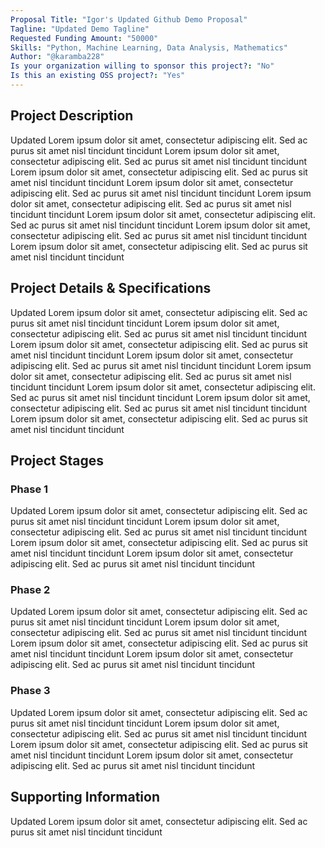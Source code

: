 ```yaml
---
Proposal Title: "Igor's Updated Github Demo Proposal"
Tagline: "Updated Demo Tagline"
Requested Funding Amount: "50000"
Skills: "Python, Machine Learning, Data Analysis, Mathematics"
Author: "@karamba228"
Is your organization willing to sponsor this project?: "No"
Is this an existing OSS project?: "Yes"
---
```

<!-- Proposal metadata 
    - Title of the proposal (cannot be empty, must be less than 20 words, unique, and meet Moderation Standards)
    - Short tagline for the proposal (must be less than 160 characters and meet Moderation Standards) 
    - Amount of funding requested (only required if you are looking for sponsor) 
    - List of skills required for the project (only required if you are looking for team members) 
    - Author of the proposal (must be a valid GitHub username, and should have a account on REPOS website) 
    - Whether the organization is willing to sponsor the project (Yes or No) 
    - Whether this is an existing OSS project (Yes or No) 
-->

## Project Description
Updated Lorem ipsum dolor sit amet, consectetur adipiscing elit. Sed ac purus sit amet nisl tincidunt tincidunt Lorem ipsum dolor sit amet, consectetur adipiscing elit. Sed ac purus sit amet nisl tincidunt tincidunt Lorem ipsum dolor sit amet, consectetur adipiscing elit. Sed ac purus sit amet nisl tincidunt tincidunt Lorem ipsum dolor sit amet, consectetur adipiscing elit. Sed ac purus sit amet nisl tincidunt tincidunt Lorem ipsum dolor sit amet, consectetur adipiscing elit. Sed ac purus sit amet nisl tincidunt tincidunt Lorem ipsum dolor sit amet, consectetur adipiscing elit. Sed ac purus sit amet nisl tincidunt tincidunt Lorem ipsum dolor sit amet, consectetur adipiscing elit. Sed ac purus sit amet nisl tincidunt tincidunt Lorem ipsum dolor sit amet, consectetur adipiscing elit. Sed ac purus sit amet nisl tincidunt tincidunt


## Project Details & Specifications
<!-- Provide detailed specifications of the project -->
<!-- 
    1. Project details and specifications cannot be empty.
    2. It must meet the Moderation Standards.
    3. It must be of minimum 50 words.
-->
Updated Lorem ipsum dolor sit amet, consectetur adipiscing elit. Sed ac purus sit amet nisl tincidunt tincidunt Lorem ipsum dolor sit amet, consectetur adipiscing elit. Sed ac purus sit amet nisl tincidunt tincidunt Lorem ipsum dolor sit amet, consectetur adipiscing elit. Sed ac purus sit amet nisl tincidunt tincidunt Lorem ipsum dolor sit amet, consectetur adipiscing elit. Sed ac purus sit amet nisl tincidunt tincidunt Lorem ipsum dolor sit amet, consectetur adipiscing elit. Sed ac purus sit amet nisl tincidunt tincidunt Lorem ipsum dolor sit amet, consectetur adipiscing elit. Sed ac purus sit amet nisl tincidunt tincidunt Lorem ipsum dolor sit amet, consectetur adipiscing elit. Sed ac purus sit amet nisl tincidunt tincidunt Lorem ipsum dolor sit amet, consectetur adipiscing elit. Sed ac purus sit amet nisl tincidunt tincidunt


## Project Stages
<!-- Describe the project stages, including phases such as Phase 1, Phase 2, etc. -->
<!-- 
    1. Project stages cannot be empty. Phase 1 and Phase 2 are required.
    2. It must meet the Moderation Standards.
    3. Each phase must be of minimum 20 words.
    4. You can add more phases if needed.
-->
### Phase 1

Updated Lorem ipsum dolor sit amet, consectetur adipiscing elit. Sed ac purus sit amet nisl tincidunt tincidunt Lorem ipsum dolor sit amet, consectetur adipiscing elit. Sed ac purus sit amet nisl tincidunt tincidunt Lorem ipsum dolor sit amet, consectetur adipiscing elit. Sed ac purus sit amet nisl tincidunt tincidunt Lorem ipsum dolor sit amet, consectetur adipiscing elit. Sed ac purus sit amet nisl tincidunt tincidunt


### Phase 2

Updated Lorem ipsum dolor sit amet, consectetur adipiscing elit. Sed ac purus sit amet nisl tincidunt tincidunt Lorem ipsum dolor sit amet, consectetur adipiscing elit. Sed ac purus sit amet nisl tincidunt tincidunt Lorem ipsum dolor sit amet, consectetur adipiscing elit. Sed ac purus sit amet nisl tincidunt tincidunt Lorem ipsum dolor sit amet, consectetur adipiscing elit. Sed ac purus sit amet nisl tincidunt tincidunt


### Phase 3

Updated Lorem ipsum dolor sit amet, consectetur adipiscing elit. Sed ac purus sit amet nisl tincidunt tincidunt Lorem ipsum dolor sit amet, consectetur adipiscing elit. Sed ac purus sit amet nisl tincidunt tincidunt Lorem ipsum dolor sit amet, consectetur adipiscing elit. Sed ac purus sit amet nisl tincidunt tincidunt Lorem ipsum dolor sit amet, consectetur adipiscing elit. Sed ac purus sit amet nisl tincidunt tincidunt


## Supporting Information
<!-- Provide any additional supporting information -->
<!-- 
    1. Supporting information can be empty.
    2. It must meet the Moderation Standards.
-->
Updated Lorem ipsum dolor sit amet, consectetur adipiscing elit. Sed ac purus sit amet nisl tincidunt tincidunt